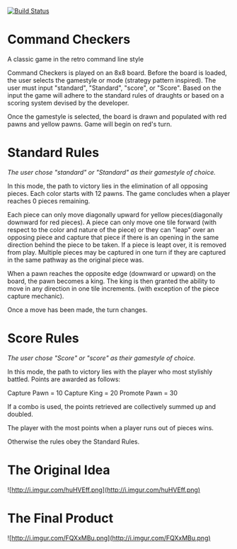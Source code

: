 [![Build Status](https://travis-ci.org/cpe305Spring17/spring2017-project-alexbcastana.svg?branch=master)](https://travis-ci.org/cpe305Spring17/spring2017-project-alexbcastana)


# Command Checkers
A classic game in the retro command line style

Command Checkers is played on an 8x8 board. Before the board is loaded, the user selects the gamestyle or mode (strategy pattern inspired). The user must input "standard", "Standard", "score", or "Score". Based on the input the game will adhere to the standard rules of draughts or based on a scoring system devised by the developer.

Once the gamestyle is selected, the board is drawn and populated with red pawns and yellow pawns. Game will begin on red's turn. 

# Standard Rules
*The user chose "standard" or "Standard" as their gamestyle of choice.*

In this mode, the path to victory lies in the elimination of all opposing pieces. Each color starts with 12 pawns. The game concludes when a player reaches 0 pieces remaining.

Each piece can only move diagonally upward for yellow pieces(diagonally downward for red pieces). A piece can only move one tile forward (with respect to the color and nature of the piece) or they can "leap" over an opposing piece and capture that piece if there is an opening in the same direction behind the piece to be taken. If a piece is leapt over, it is removed from play. Multiple pieces may be captured in one turn if they are captured in the same pathway as the original piece was.

When a pawn reaches the opposite edge (downward or upward) on the board, the pawn becomes a king. The king is then granted the ability to move in any direction in one tile increments. (with exception of the piece capture mechanic). 

Once a move has been made, the turn changes. 

# Score Rules
*The user chose "Score" or "score" as their gamestyle of choice.*

In this mode, the path to victory lies with the player who most stylishly battled. 
Points are awarded as follows:

Capture Pawn = 10
Capture King = 20
Promote Pawn = 30

If a combo is used, the points retrieved are collectively summed up and doubled.

The player with the most points when a player runs out of pieces wins.

Otherwise the rules obey the Standard Rules.

# The Original Idea

![http://i.imgur.com/huHVEff.png](http://i.imgur.com/huHVEff.png)

# The Final Product

![http://i.imgur.com/FQXxMBu.png](http://i.imgur.com/FQXxMBu.png)


